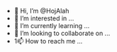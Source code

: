 - 👋 Hi, I’m @HojAlah
- 👀 I’m interested in ...
- 🌱 I’m currently learning ...
- 💞️ I’m looking to collaborate on ...
- 1📫 How to reach me ...

<!---
HojAlah/HojAlah is a ✨ special ✨ repository because its `README.md` (this file) appears on your GitHub profile.
You can click the Preview link to take a look at your changes.
--->
